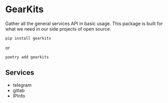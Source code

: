 # GearKits

Gather all the general services API in basic usage. This package is built for what we need in our side projects of open source.

    pip install gearkits

or

    poetry add gearkits

## Services

- telegram
- gitlab
- IPInfo

